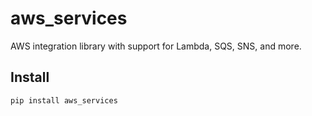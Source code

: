# aws_services

AWS integration library with support for Lambda, SQS, SNS, and more.

## Install

```bash
pip install aws_services
